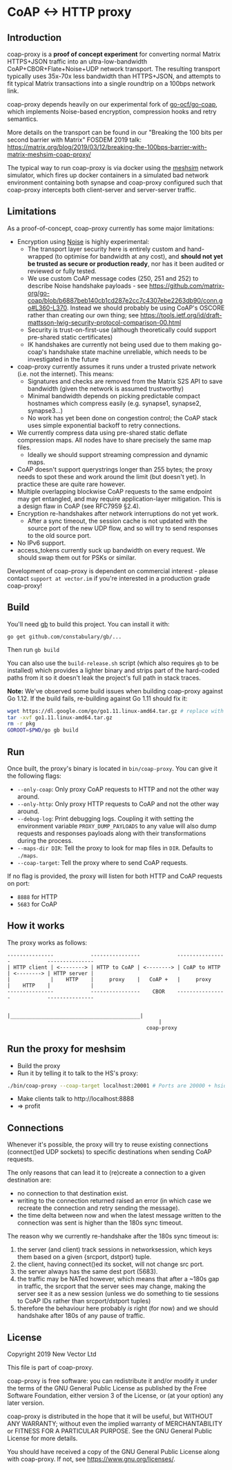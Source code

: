 # CoAP <-> HTTP proxy

## Introduction

coap-proxy is a **proof of concept experiment** for converting normal Matrix HTTPS+JSON
traffic into an ultra-low-bandwidth CoAP+CBOR+Flate+Noise+UDP network transport.
The resulting transport typically uses 35x-70x less bandwidth than HTTPS+JSON, and
attempts to fit typical Matrix transactions into a single roundtrip on a 100bps network link.

coap-proxy depends heavily on our experimental fork of [go-ocf/go-coap](https://github.com/matrix-org/go-coap),
which implements Noise-based encryption, compression hooks and retry semantics.

More details on the transport can be found in our
"Breaking the 100 bits per second barrier with Matrix" FOSDEM 2019 talk:
https://matrix.org/blog/2019/03/12/breaking-the-100bps-barrier-with-matrix-meshsim-coap-proxy/

The typical way to run coap-proxy is via docker using the [meshsim](https://github.com/matrix-org/meshsim)
network simulator, which fires up docker containers in a simulated bad network environment
containing both synapse and coap-proxy configured such that coap-proxy intercepts both client-server and
server-server traffic.

## Limitations

As a proof-of-concept, coap-proxy currently has some major limitations:

 * Encryption using [Noise](https://noiseprotocol.org) is highly experimental:
   * The transport layer security here is entirely custom and hand-wrapped
     (to optimise for bandwidth at any cost), and **should not yet be trusted
     as secure or production ready**, nor has it been audited or reviewed or fully tested.
   * We use custom CoAP message codes (250, 251 and 252) to describe Noise
     handshake payloads - see
     https://github.com/matrix-org/go-coap/blob/b6887beb140cb1cd287e2cc7c4307ebe2263db90/conn.go#L360-L370.
     Instead we should probably be using CoAP's OSCORE rather than creating our own thing;
     see https://tools.ietf.org/id/draft-mattsson-lwig-security-protocol-comparison-00.html
   * Security is trust-on-first-use (although theoretically could support pre-shared static certificates)
   * IK handshakes are currently not being used due to them making go-coap's handshake state machine unreliable,
     which needs to be investigated in the future
 * coap-proxy currently assumes it runs under a trusted private network (i.e. not the internet).  This means:
   * Signatures and checks are removed from the Matrix S2S API to save bandwidth (given the network is assumed trustworthy)
   * Minimal bandwidth depends on picking predictable compact hostnames which compress easily
     (e.g. synapse1, synapse2, synapse3...)
   * No work has yet been done on congestion control; the CoAP stack uses simple exponential backoff to retry connections.
 * We currently compress data using pre-shared static deflate compression maps.
   All nodes have to share precisely the same map files.
   * Ideally we should support streaming compression and dynamic maps.
 * CoAP doesn't support querystrings longer than 255 bytes; the proxy needs to spot these and work
   around the limit (but doesn't yet).  In practice these are quite rare however.
 * Multiple overlapping blockwise CoAP requests to the same endpoint may get entangled, and may
   require application-layer mitigation.  This is a design flaw in CoAP (see RFC7959 §2.4).
 * Encryption re-handshakes after network interruptions do not yet work.
   * After a sync timeout, the session cache is not updated with the source port of the new UDP flow,
     and so will try to send responses to the old source port.
 * No IPv6 support.
 * access_tokens currently suck up bandwidth on every request. We should swap them out for PSKs or similar.

Development of coap-proxy is dependent on commercial interest - please contact
`support at vector.im` if you're interested in a production grade coap-proxy!

## Build

You'll need [gb](https://github.com/constabulary/gb) to build this project. You
can install it with:

```
go get github.com/constabulary/gb/...
```

Then run `gb build`

You can also use the `build-release.sh` script (which also requires `gb` to be
installed) which provides a lighter binary and strips part of the hard-coded
paths from it so it doesn't leak the project's full path in stack traces.

**Note:** We've observed some build issues when building coap-proxy against Go
1.12. If the build fails, re-building against Go 1.11 should fix it:

```bash
wget https://dl.google.com/go/go1.11.linux-amd64.tar.gz # replace with the archive for your platform if necessary (see https://golang.org/dl/#go1.11.5)
tar -xvf go1.11.linux-amd64.tar.gz
rm -r pkg
GOROOT=$PWD/go gb build
```

## Run

Once built, the proxy's binary is located in `bin/coap-proxy`. You can give it
the following flags:

* `--only-coap`: Only proxy CoAP requests to HTTP and not the other way around.
* `--only-http`: Only proxy HTTP requests to CoAP and not the other way around.
* `--debug-log`: Print debugging logs. Coupling it with setting the environment
  variable `PROXY_DUMP_PAYLOADS` to any value will also dump requests and
  responses payloads along with their transformations during the process.
* `--maps-dir DIR`: Tell the proxy to look for map files in `DIR`. Defaults to
  `./maps`.
* `--coap-target`: Tell the proxy where to send CoAP requests.

If no flag is provided, the proxy <!-- will use CBOR for every CoAP request, and  -->will
listen for both HTTP and CoAP requests on port:

* `8888` for HTTP
* `5683` for CoAP

## How it works

The proxy works as follows:

```
---------------            ----------------            ----------------            ---------------
| HTTP client | <--------> | HTTP to CoAP | <--------> | CoAP to HTTP | <--------> | HTTP server |
|             |    HTTP    |     proxy    |   CoAP +   |     proxy    |    HTTP    |             |
---------------            ----------------    CBOR    ----------------            ---------------

                           |__________________________________________|
                                                 |
                                             coap-proxy
```

## Run the proxy for meshsim

* Build the proxy
* Run it by telling it to talk to the HS's proxy:

```bash
./bin/coap-proxy --coap-target localhost:20001 # Ports are 20000 + hsid
```

* Make clients talk to http://localhost:8888
* => profit

## Connections

Whenever it's possible, the proxy will try to reuse existing connections
(connect()ed UDP sockets) to specific destinations when sending CoAP requests.

The only reasons that can lead it to (re)create a connection to a given
destination are:

* no connection to that destination exist.
* writing to the connection returned raised an error (in which case we
  recreate the connection and retry sending the message).
* the time delta between now and when the latest message written to the
  connection was sent is higher than the 180s sync timeout.

The reason why we currently re-handshake after the 180s sync timeout
is:

1. the server (and client) track sessions in networksession, which keys them
   based on a given {srcport, dstport} tuple.
2. the client, having connect()ed its socket, will not change src port.
3. the server always has the same dest port (5683).
4. the traffic may be NATed however, which means that after a ~180s gap in
   traffic, the srcport that the server sees may change, making the server
   see it as a new session (unless we do something to tie sessions to CoAP
   IDs rather than srcport/dstport tuples)
5. therefore the behaviour here probably *is* right (for now) and we
   should handshake after 180s of any pause of traffic.

## License

Copyright 2019 New Vector Ltd

This file is part of coap-proxy.

coap-proxy is free software: you can redistribute it and/or modify
it under the terms of the GNU General Public License as published by
the Free Software Foundation, either version 3 of the License, or
(at your option) any later version.

coap-proxy is distributed in the hope that it will be useful,
but WITHOUT ANY WARRANTY; without even the implied warranty of
MERCHANTABILITY or FITNESS FOR A PARTICULAR PURPOSE.  See the
GNU General Public License for more details.

You should have received a copy of the GNU General Public License
along with coap-proxy.  If not, see <https://www.gnu.org/licenses/>.
